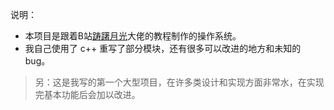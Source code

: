 说明：
- 本项目是跟着B站[踌躇月光](https://space.bilibili.com/491131440)大佬的教程制作的操作系统。
- 我自己使用了 c++ 重写了部分模块，还有很多可以改进的地方和未知的 bug。
> 另：这是我写的第一个大型项目，在许多类设计和实现方面非常水，在实现完基本功能后会加以改进。
